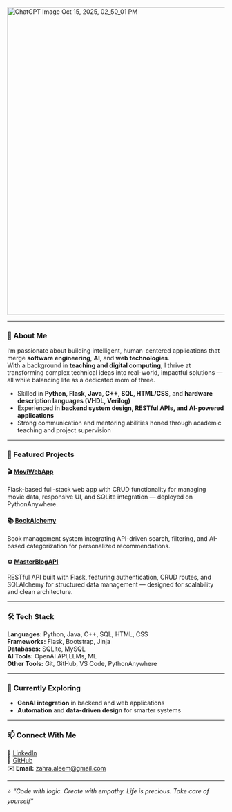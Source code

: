 <img width="1536" height="712" alt="ChatGPT Image Oct 15, 2025, 02_50_01 PM" src="https://github.com/user-attachments/assets/3cc33efd-78ac-418b-b397-fe927e5864d3" />



---

### 🚀 About Me  
I’m passionate about building intelligent, human-centered applications that merge **software engineering**, **AI**, and **web technologies**.  
With a background in **teaching and digital computing**, I thrive at transforming complex technical ideas into real-world, impactful solutions — all while balancing life as a dedicated mom of three.  

- Skilled in **Python, Flask, Java, C++, SQL, HTML/CSS**, and **hardware description languages (VHDL, Verilog)**  
- Experienced in **backend system design, RESTful APIs, and AI-powered applications**  
- Strong communication and mentoring abilities honed through academic teaching and project supervision  

---

### 🧩 Featured Projects  

#### 🎬 [MoviWebApp](https://github.com/Edwizio/MoviWebApp)  
Flask-based full-stack web app with CRUD functionality for managing movie data, responsive UI, and SQLite integration — deployed on PythonAnywhere.

#### 📚 [BookAlchemy](https://github.com/Edwizio/BookAlchemy)  
Book management system integrating API-driven search, filtering, and AI-based categorization for personalized recommendations.

#### ⚙️ [MasterBlogAPI](https://github.com/Edwizio/MasterBlogAPI)  
RESTful API built with Flask, featuring authentication, CRUD routes, and SQLAlchemy for structured data management — designed for scalability and clean architecture.

---

### 🛠️ Tech Stack  

**Languages:** Python, Java, C++, SQL, HTML, CSS  
**Frameworks:** Flask, Bootstrap, Jinja  
**Databases:** SQLite, MySQL  
**AI Tools:** OpenAI API,LLMs, ML  
**Other Tools:** Git, GitHub, VS Code, PythonAnywhere 

---

### 🌱 Currently Exploring  
- **GenAI integration** in backend and web applications  
- **Automation** and **data-driven design** for smarter systems  

---

### 📫 Connect With Me  
💼 [LinkedIn](https://www.linkedin.com/in/zahra-rauf)  
🧠 [GitHub](https://github.com/Edwizio)  
✉️ **Email:** zahra.aleem@gmail.com  

---

⭐️ *“Code with logic. Create with empathy. Life is precious. Take care of yourself”*  

